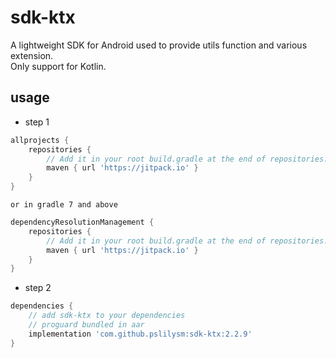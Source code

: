 # sdk-ktx
A lightweight SDK for Android used to provide utils function and various extension.  
Only support for Kotlin.

## usage

* step 1
```groovy
allprojects {
    repositories {
        // Add it in your root build.gradle at the end of repositories:
        maven { url 'https://jitpack.io' }
    }
}
```
    or in gradle 7 and above
```groovy
dependencyResolutionManagement {
    repositories {
        // Add it in your root build.gradle at the end of repositories:
        maven { url 'https://jitpack.io' }
    }
}
```

* step 2
```groovy
dependencies {
    // add sdk-ktx to your dependencies
    // proguard bundled in aar
    implementation 'com.github.pslilysm:sdk-ktx:2.2.9'
}
```


